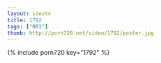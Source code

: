```yaml
--- 
layout: sieutv
title: 1792
tags: ["001"]
thumb: http://porn720.net/video/1792/poster.jpg
---
```

{% include porn720 key="1792" %} 
